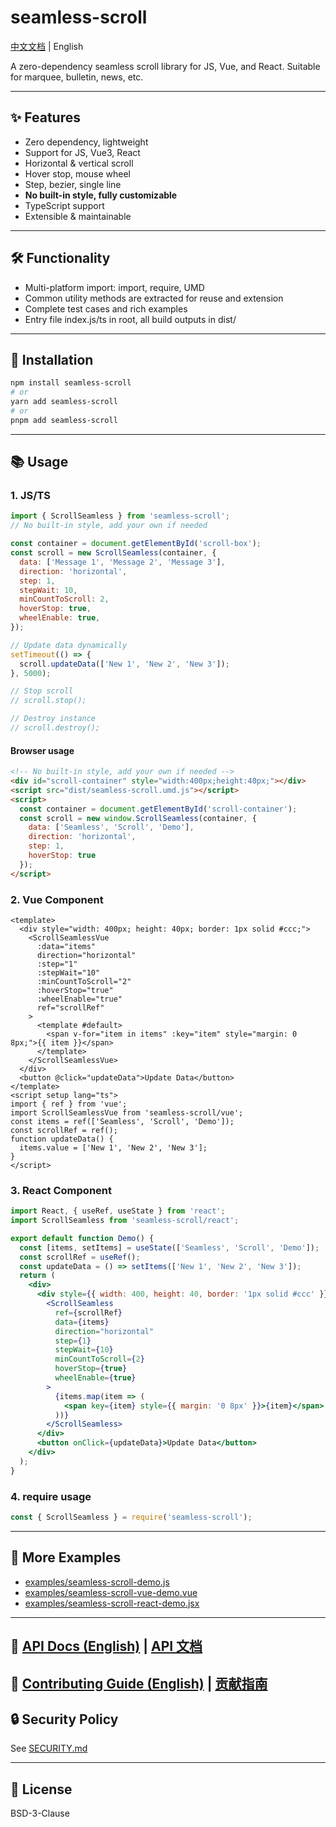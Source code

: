 # seamless-scroll

[中文文档](./README.md) | English

A zero-dependency seamless scroll library for JS, Vue, and React. Suitable for marquee, bulletin, news, etc.

---

## ✨ Features
- Zero dependency, lightweight
- Support for JS, Vue3, React
- Horizontal & vertical scroll
- Hover stop, mouse wheel
- Step, bezier, single line
- **No built-in style, fully customizable**
- TypeScript support
- Extensible & maintainable

---

## 🛠️ Functionality
- Multi-platform import: import, require, UMD
- Common utility methods are extracted for reuse and extension
- Complete test cases and rich examples
- Entry file index.js/ts in root, all build outputs in dist/

---

## 🚀 Installation
```sh
npm install seamless-scroll
# or
yarn add seamless-scroll
# or
pnpm add seamless-scroll
```

---

## 📚 Usage

### 1. JS/TS
```js
import { ScrollSeamless } from 'seamless-scroll';
// No built-in style, add your own if needed

const container = document.getElementById('scroll-box');
const scroll = new ScrollSeamless(container, {
  data: ['Message 1', 'Message 2', 'Message 3'],
  direction: 'horizontal',
  step: 1,
  stepWait: 10,
  minCountToScroll: 2,
  hoverStop: true,
  wheelEnable: true,
});

// Update data dynamically
setTimeout(() => {
  scroll.updateData(['New 1', 'New 2', 'New 3']);
}, 5000);

// Stop scroll
// scroll.stop();

// Destroy instance
// scroll.destroy();
```

#### Browser usage
```html
<!-- No built-in style, add your own if needed -->
<div id="scroll-container" style="width:400px;height:40px;"></div>
<script src="dist/seamless-scroll.umd.js"></script>
<script>
  const container = document.getElementById('scroll-container');
  const scroll = new window.ScrollSeamless(container, {
    data: ['Seamless', 'Scroll', 'Demo'],
    direction: 'horizontal',
    step: 1,
    hoverStop: true
  });
</script>
```

### 2. Vue Component
```vue
<template>
  <div style="width: 400px; height: 40px; border: 1px solid #ccc;">
    <ScrollSeamlessVue
      :data="items"
      direction="horizontal"
      :step="1"
      :stepWait="10"
      :minCountToScroll="2"
      :hoverStop="true"
      :wheelEnable="true"
      ref="scrollRef"
    >
      <template #default>
        <span v-for="item in items" :key="item" style="margin: 0 8px;">{{ item }}</span>
      </template>
    </ScrollSeamlessVue>
  </div>
  <button @click="updateData">Update Data</button>
</template>
<script setup lang="ts">
import { ref } from 'vue';
import ScrollSeamlessVue from 'seamless-scroll/vue';
const items = ref(['Seamless', 'Scroll', 'Demo']);
const scrollRef = ref();
function updateData() {
  items.value = ['New 1', 'New 2', 'New 3'];
}
</script>
```

### 3. React Component
```jsx
import React, { useRef, useState } from 'react';
import ScrollSeamless from 'seamless-scroll/react';

export default function Demo() {
  const [items, setItems] = useState(['Seamless', 'Scroll', 'Demo']);
  const scrollRef = useRef();
  const updateData = () => setItems(['New 1', 'New 2', 'New 3']);
  return (
    <div>
      <div style={{ width: 400, height: 40, border: '1px solid #ccc' }}>
        <ScrollSeamless
          ref={scrollRef}
          data={items}
          direction="horizontal"
          step={1}
          stepWait={10}
          minCountToScroll={2}
          hoverStop={true}
          wheelEnable={true}
        >
          {items.map(item => (
            <span key={item} style={{ margin: '0 8px' }}>{item}</span>
          ))}
        </ScrollSeamless>
      </div>
      <button onClick={updateData}>Update Data</button>
    </div>
  );
}
```

### 4. require usage
```js
const { ScrollSeamless } = require('seamless-scroll');
```

---

## 🧩 More Examples
- [examples/seamless-scroll-demo.js](examples/seamless-scroll-demo.js)
- [examples/seamless-scroll-vue-demo.vue](examples/seamless-scroll-vue-demo.vue)
- [examples/seamless-scroll-react-demo.jsx](examples/seamless-scroll-react-demo.jsx)

---

## 📖 [API Docs (English)](docs/api.en.md) | [API 文档](docs/api.md)

## 🤝 [Contributing Guide (English)](docs/CONTRIBUTING.en.md) | [贡献指南](docs/CONTRIBUTING.md)

## 🔒 Security Policy
See [SECURITY.md](SECURITY.md)

---

## 📄 License
BSD-3-Clause 